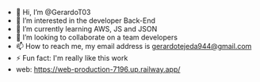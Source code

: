 - 👋 Hi, I’m @GerardoT03
- 👀 I’m interested in the developer Back-End
- 🌱 I’m currently learning AWS, JS and JSON
- 💞️ I’m looking to collaborate on a team developers
- 📫 How to reach me, my email address is gerardotejeda944@gmail.com 
- ⚡ Fun fact: I'm really like this work
- web: https://web-production-7196.up.railway.app/
